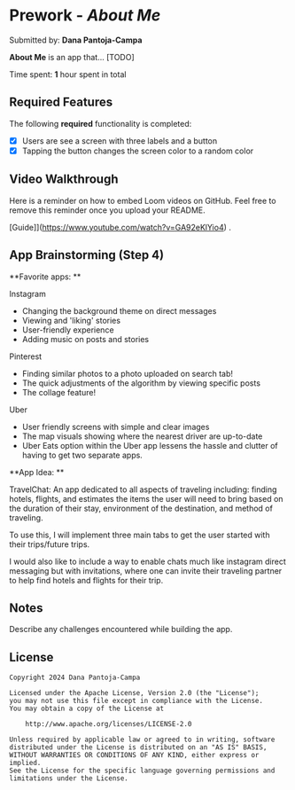 # Prework - *About Me*

Submitted by: **Dana Pantoja-Campa**

**About Me** is an app that... [TODO] 

Time spent: **1** hour spent in total

## Required Features

The following **required** functionality is completed:

- [x] Users are see a screen with three labels and a button
- [x] Tapping the button changes the screen color to a random color
 
## Video Walkthrough

Here is a reminder on how to embed Loom videos on GitHub. Feel free to remove this reminder once you upload your README. 

[Guide]](https://www.youtube.com/watch?v=GA92eKlYio4) .

## App Brainstorming (Step 4)

**Favorite apps:
**

Instagram
- Changing the background theme on direct messages
- Viewing and 'liking' stories
- User-friendly experience
- Adding music on posts and stories

Pinterest
- Finding similar photos to a photo uploaded on search tab!
- The quick adjustments of the algorithm by viewing specific posts
- The collage feature!

Uber
- User friendly screens with simple and clear images
- The map visuals showing where the nearest driver are up-to-date
- Uber Eats option within the Uber app lessens the hassle and clutter of having to get two separate apps.

**App Idea:
**

TravelChat: An app dedicated to all aspects of traveling including: finding hotels, flights, and estimates the items the user will need to bring based on the duration of their stay, environment of the destination, and method of traveling.

To use this, I will implement three main tabs to get the user started with their trips/future trips.


I would also like to include a way to enable chats much like instagram direct messaging but with invitations, where one can invite their traveling partner to help find hotels and flights for their trip.





## Notes

Describe any challenges encountered while building the app.

## License

    Copyright 2024 Dana Pantoja-Campa

    Licensed under the Apache License, Version 2.0 (the "License");
    you may not use this file except in compliance with the License.
    You may obtain a copy of the License at

        http://www.apache.org/licenses/LICENSE-2.0

    Unless required by applicable law or agreed to in writing, software
    distributed under the License is distributed on an "AS IS" BASIS,
    WITHOUT WARRANTIES OR CONDITIONS OF ANY KIND, either express or implied.
    See the License for the specific language governing permissions and
    limitations under the License.
